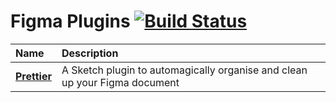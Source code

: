 # Figma Plugins [![Build Status](https://img.shields.io/travis/yuanqing/figma-plugins.svg)](https://travis-ci.org/yuanqing/figma-plugins)

Name | Description
:--|:--
[**Prettier**](packages/figma-prettier) | A Sketch plugin to automagically organise and clean up your Figma document
